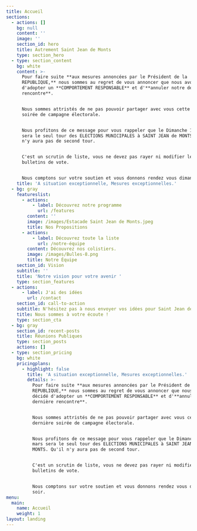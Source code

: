 ```yaml
---
title: Accueil
sections:
  - actions: []
    bg: null
    content: ''
    image: ''
    section_id: hero
    title: Autrement Saint Jean de Monts
    type: section_hero
  - type: section_content
    bg: white
    content: >-
      Pour faire suite **aux mesures annoncées par le Président de la
      REPUBLIQUE,** nous sommes au regret de vous annoncer que nous avons décidé
      d'adopter un **COMPORTEMENT RESPONSABLE** et d'**annuler notre dernière
      rencontre**.


      Nous sommes attristés de ne pas pouvoir partager avec vous cette dernière
      soirée de campagne électorale.


      Nous profitons de ce message pour vous rappeler que le Dimanche 15 mars
      sera le seul tour des ELECTIONS MUNICIPALES à SAINT JEAN de MONTS. Qu'il
      n'y aura pas de second tour.


      C'est un scrutin de liste, vous ne devez pas rayer ni modifier les
      bulletins de vote.


      Nous comptons sur votre soutien et vous donnons rendez vous dimanche soir.
    title: 'A situation exceptionnelle, Mesures exceptionnelles.'
  - bg: gray
    featureslist:
      - actions:
          - label: Découvrez notre programme
            url: /features
        content: ''
        image: /images/Estacade Saint Jean de Monts.jpeg
        title: Nos Propositions
      - actions:
          - label: Découvrez toute la liste
            url: /notre-équipe
        content: Découvrez nos colistiers.
        image: /images/Bulles-8.png
        title: Notre Équipe
    section_id: Vision
    subtitle: ''
    title: 'Notre vision pour votre avenir '
    type: section_features
  - actions:
      - label: J'ai des idées
        url: /contact
    section_id: call-to-action
    subtitle: N'hésitez pas à nous envoyer vos idées pour Saint Jean de Monts
    title: Nous sommes à votre écoute !
    type: section_cta
  - bg: gray
    section_id: recent-posts
    title: Réunions Publiques
    type: section_posts
    actions: []
  - type: section_pricing
    bg: white
    pricingplans:
      - highlight: false
        title: 'A situation exceptionnelle, Mesures exceptionnelles.'
        details: >-
          Pour faire suite **aux mesures annoncées par le Président de la
          REPUBLIQUE,** nous sommes au regret de vous annoncer que nous avons
          décidé d'adopter un **COMPORTEMENT RESPONSABLE** et d'**annuler notre
          dernière rencontre**.


          Nous sommes attristés de ne pas pouvoir partager avec vous cette
          dernière soirée de campagne électorale.


          Nous profitons de ce message pour vous rappeler que le Dimanche 15
          mars sera le seul tour des ELECTIONS MUNICIPALES à SAINT JEAN de
          MONTS. Qu'il n'y aura pas de second tour.


          C'est un scrutin de liste, vous ne devez pas rayer ni modifier les
          bulletins de vote.


          Nous comptons sur votre soutien et vous donnons rendez vous dimanche
          soir.
menu:
  main:
    name: Accueil
    weight: 1
layout: landing
---
```

